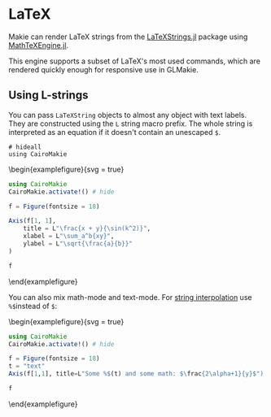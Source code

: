 # LaTeX

Makie can render LaTeX strings from the [LaTeXStrings.jl](https://github.com/stevengj/LaTeXStrings.jl) package using [MathTeXEngine.jl](https://github.com/Kolaru/MathTeXEngine.jl/).

This engine supports a subset of LaTeX's most used commands, which are rendered quickly enough for responsive use in GLMakie.

## Using L-strings

You can pass `LaTeXString` objects to almost any object with text labels. They are constructed using the `L` string macro prefix.
The whole string is interpreted as an equation if it doesn't contain an unescaped `$`.


```!
# hideall
using CairoMakie
```

\begin{examplefigure}{svg = true}
```julia
using CairoMakie
CairoMakie.activate!() # hide

f = Figure(fontsize = 18)

Axis(f[1, 1],
    title = L"\frac{x + y}{\sin(k^2)}",
    xlabel = L"\sum_a^b{xy}",
    ylabel = L"\sqrt{\frac{a}{b}}"
)

f
```
\end{examplefigure}

You can also mix math-mode and text-mode.
For [string interpolation](https://docs.julialang.org/en/v1/manual/strings/#string-interpolation) use `%$`instead of `$`:

\begin{examplefigure}{svg = true}
```julia
using CairoMakie
CairoMakie.activate!() # hide

f = Figure(fontsize = 18)
t = "text"
Axis(f[1,1], title=L"Some %$(t) and some math: $\frac{2\alpha+1}{y}$")

f
```
\end{examplefigure}
